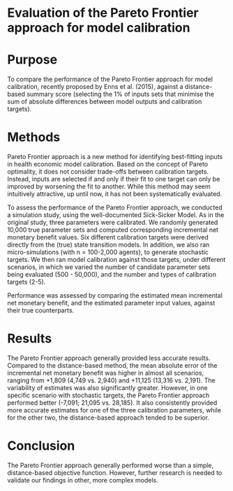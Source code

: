 
# Evaluation of the Pareto Frontier approach for model calibration

# Purpose
To compare the performance of the Pareto Frontier approach for model calibration, recently proposed by Enns et al. (2015), against a distance-based summary score (selecting the 1% of inputs sets that minimise the sum of absolute differences between model outputs and calibration targets).

# Methods
Pareto Frontier approach is a new method for identifying best-fitting inputs in health economic model calibration. Based on the concept of Pareto optimality, it does not consider trade-offs between calibration targets. Instead, inputs are selected if and only if their fit to one target can only be improved by worsening the fit to another. While this method may seem intuitively attractive, up until now, it has not been systematically evaluated.

To assess the performance of the Pareto Frontier approach, we conducted a simulation study, using the well-documented Sick-Sicker Model. As in the original study, three parameters were calibrated. We randomly generated 10,000 true parameter sets and computed corresponding incremental net monetary benefit values. Six different calibration targets were derived directly from the (true) state transition models. In addition, we also ran micro-simulations (with n = 100-2,000 agents), to generate stochastic targets. We then ran model calibration against those targets, under different scenarios, in which we varied the number of candidate parameter sets being evaluated (500 - 50,000), and the number and types of calibration targets (2-5).

Performance was assessed by comparing the estimated mean incremental net monetary benefit, and the estimated parameter input values, against their true counterparts.


# Results
The Pareto Frontier approach generally provided less accurate results. Compared to the distance-based method, the mean absolute error of the incremental net monetary benefit was higher in almost all scenarios, ranging from +1,809 (4,749 vs. 2,940) and +11,125 (13,316 vs. 2,191). The variability of estimates was also significantly greater. However, in one specific scenario with stochastic targets, the Pareto Frontier approach performed better (-7,091; 21,095 vs. 28,185). It also consistently provided more accurate estimates for one of the three calibration parameters, while for the other two, the distance-based approach tended to be superior.

# Conclusion
The Pareto Frontier approach generally performed worse than a simple, distance-based objective function. However, further research is needed to validate our findings in other, more complex models.
